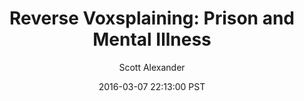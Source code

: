---
layout: podcast
title: "Reverse Voxsplaining: Prison and Mental Illness"
author: Scott Alexander
description: https://slatestarcodex.com/2016/03/07/reverse-voxsplaining-prison-and-mental-illness/
date: 2016-03-07 22:13:00 PST
length: 3621539
duration: 905
guid: reverse-voxsplaining-prison-and-mental-illness
---